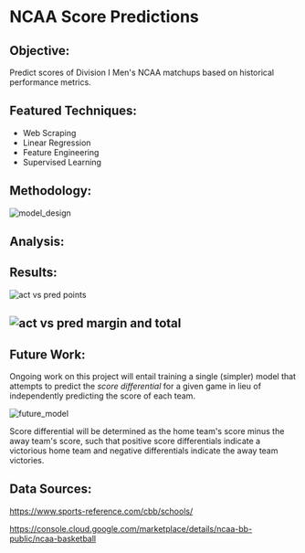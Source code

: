 # NCAA Score Predictions

## Objective:

Predict scores of Division I Men's NCAA matchups based on historical performance metrics.

## Featured Techniques:

- Web Scraping 
- Linear Regression
- Feature Engineering 
- Supervised Learning

## Methodology:

![model_design](https://i.loli.net/2020/06/17/3e9YkJ7guAHFsUb.png)



## Analysis:

## Results:

![act vs pred points](https://i.loli.net/2020/06/17/ivatoHVCR5Qyzuw.png)

## ![act vs pred margin and total](https://i.loli.net/2020/06/17/7zTZY8RkBLAm6ep.png)

## Future Work:

Ongoing work on this project will entail training a single (simpler) model that attempts to predict the *score differential* for a given game in lieu of independently predicting the score of each team.  

![future_model](https://i.loli.net/2020/06/17/kCR6MTfdmFejvlb.png)

Score differential will be determined as the home team's score minus the away team's score, such that positive score differentials indicate a victorious home team and negative differentials indicate the away team victories. 

## Data Sources:

https://www.sports-reference.com/cbb/schools/

https://console.cloud.google.com/marketplace/details/ncaa-bb-public/ncaa-basketball